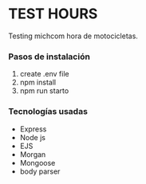 # TEST HOURS

Testing michcom hora de motocicletas.

### Pasos de instalación

1. create .env file
2. npm install
3. npm run starto

### Tecnologías usadas

* Express
* Node js
* EJS
* Morgan
* Mongoose
* body parser
